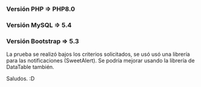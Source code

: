 ### Versión PHP => PHP8.0
### Versión MySQL => 5.4
### Versión Bootstrap => 5.3

La prueba se realizó bajos los criterios solicitados, se usó usó una librería para las notificaciones (SweetAlert).
Se podría mejorar usando la librería de DataTable también.

Saludos. :D
